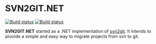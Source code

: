 # SVN2GIT.NET

[![Build status](https://ci.appveyor.com/api/projects/status/g97ep0v2e9qbhemc?svg=true)](https://ci.appveyor.com/project/mazong1123/svn2gitnet)
[![Build status](https://travis-ci.org/mazong1123/svn2gitnet.svg?branch=master)](https://travis-ci.org/mazong1123/svn2gitnet)

**SVN2GIT.NET** started as a .NET implementation of [svn2git](https://github.com/nirvdrum/svn2git). It intends to provide a simple and easy way to migrate projects from svn to git.